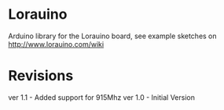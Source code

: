 # Lorauino 
Arduino library for the Lorauino board, see example sketches on http://www.lorauino.com/wiki


# Revisions
ver 1.1 - Added support for 915Mhz
ver 1.0 - Initial Version
